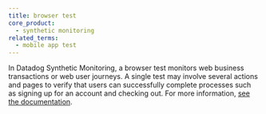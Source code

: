 ```yaml
---
title: browser test
core_product:
  - synthetic monitoring
related_terms:
  - mobile app test
---
```

In Datadog Synthetic Monitoring, a browser test monitors web business transactions or web user journeys. A single test may involve several actions and pages to verify that users can successfully complete processes such as signing up for an account and checking out. For more information, <a href="/synthetics/browser_tests/">see the documentation</a>.